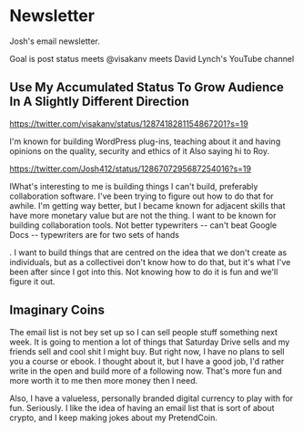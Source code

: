 # Newsletter

Josh's email newsletter.

Goal is post status meets @visakanv meets David Lynch's YouTube channel

## Use My Accumulated Status To Grow Audience In A Slightly Different Direction

https://twitter.com/visakanv/status/1287418281154867201?s=19

I'm known for building WordPress plug-ins, teaching about it and having opinions on the quality, security and ethics of it
 Also saying hi to Roy.


https://twitter.com/Josh412/status/1286707295687254016?s=19


IWhat's interesting to me is building things I can't build, preferably collaboration software. I've been trying to figure out how to do that for awhile. I'm getting way better, but I became known for adjacent skills that have more monetary value but are not the thing.  I want to be known for building collaboration tools. Not better typewriters -- can't beat Google Docs -- typewriters are for two sets of hands

. I want to build things that are centred on the idea that we don't create as individuals, but as a collectivei don't know how to do that, but it's what I've been after since I got into this. Not knowing how to do it is fun and we'll figure it out.

## Imaginary Coins

The email list is not bey set up so I can sell people stuff something next week. It is going to mention a lot of things that Saturday Drive sells and my friends sell and cool shit I might buy. But right now, I have no plans to sell you a course or ebook. I thought about it, but I have a good job, I'd rather write in the open and build more of a following now. That's more fun and more worth it to me then more money then I need.

Also, I have a valueless, personally branded digital currency to play with for fun.  Seriously. I like the idea of having an email list that is sort of about crypto, and I keep making jokes about my PretendCoin.

